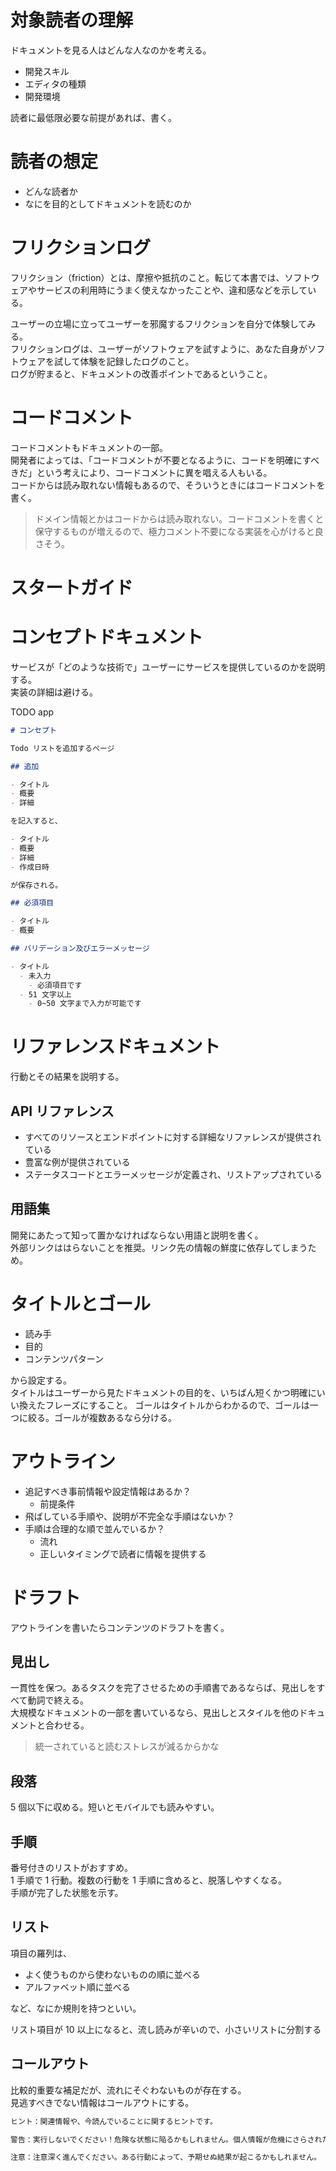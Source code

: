 # 対象読者の理解

ドキュメントを見る人はどんな人なのかを考える。

- 開発スキル
- エディタの種類
- 開発環境

読者に最低限必要な前提があれば、書く。

# 読者の想定

- どんな読者か
- なにを目的としてドキュメントを読むのか

# フリクションログ

フリクション（friction）とは、摩擦や抵抗のこと。転じて本書では、ソフトウェアやサービスの利用時にうまく使えなかったことや、違和感などを示している。

ユーザーの立場に立ってユーザーを邪魔するフリクションを自分で体験してみる。  
フリクションログは、ユーザーがソフトウェアを試すように、あなた自身がソフトウェアを試して体験を記録したログのこと。  
ログが貯まると、ドキュメントの改善ポイントであるということ。

# コードコメント

コードコメントもドキュメントの一部。  
開発者によっては、「コードコメントが不要となるように、コードを明確にすべきだ」という考えにより、コードコメントに異を唱える人もいる。  
コードからは読み取れない情報もあるので、そういうときにはコードコメントを書く。

> ドメイン情報とかはコードからは読み取れない。コードコメントを書くと保守するものが増えるので、極力コメント不要になる実装を心がけると良さそう。

# スタートガイド

# コンセプトドキュメント

サービスが「どのような技術で」ユーザーにサービスを提供しているのかを説明する。  
実装の詳細は避ける。

TODO app

```md
# コンセプト

Todo リストを追加するページ

## 追加

- タイトル
- 概要
- 詳細

を記入すると、

- タイトル
- 概要
- 詳細
- 作成日時

が保存される。

## 必須項目

- タイトル
- 概要

## バリデーション及びエラーメッセージ

- タイトル
  - 未入力
    - 必須項目です
  - 51 文字以上
    - 0~50 文字まで入力が可能です
```

# リファレンスドキュメント

行動とその結果を説明する。

## API リファレンス

- すべてのリソースとエンドポイントに対する詳細なリファレンスが提供されている
- 豊富な例が提供されている
- ステータスコードとエラーメッセージが定義され、リストアップされている

## 用語集

開発にあたって知って置かなければならない用語と説明を書く。  
外部リンクははらないことを推奨。リンク先の情報の鮮度に依存してしまうため。

# タイトルとゴール

- 読み手
- 目的
- コンテンツパターン

から設定する。  
タイトルはユーザーから見たドキュメントの目的を、いちばん短くかつ明確にいい換えたフレーズにすること。
ゴールはタイトルからわかるので、ゴールは一つに絞る。ゴールが複数あるなら分ける。

# アウトライン

- 追記すべき事前情報や設定情報はあるか？
  - 前提条件
- 飛ばしている手順や、説明が不完全な手順はないか？
- 手順は合理的な順で並んでいるか？
  - 流れ
  - 正しいタイミングで読者に情報を提供する

# ドラフト

アウトラインを書いたらコンテンツのドラフトを書く。

## 見出し

一貫性を保つ。あるタスクを完了させるための手順書であるならば、見出しをすべて動詞で終える。  
大規模なドキュメントの一部を書いているなら、見出しとスタイルを他のドキュメントと合わせる。

> 統一されていると読むストレスが減るからかな

## 段落

5 個以下に収める。短いとモバイルでも読みやすい。

## 手順

番号付きのリストがおすすめ。  
1 手順で 1 行動。複数の行動を 1 手順に含めると、脱落しやすくなる。  
手順が完了した状態を示す。

## リスト

項目の羅列は、

- よく使うものから使わないものの順に並べる
- アルファベット順に並べる

など、なにか規則を持つといい。

リスト項目が 10 以上になると、流し読みが辛いので、小さいリストに分割する

## コールアウト

比較的重要な補足だが、流れにそぐわないものが存在する。  
見逃すべきでない情報はコールアウトにする。

```md
ヒント：関連情報や、今読んでいることに関するヒントです。

警告：実行しないでください！危険な状態に陥るかもしれません。個人情報が危機にさらされたり、システムが回復不可能なダメージを受けたり、損失を被ったりするかもしれません。

注意：注意深く進んでください。ある行動によって、予期せぬ結果が起こるかもしれません。
```
